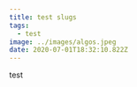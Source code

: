 ```yaml
---
title: test slugs
tags:
  - test
image: ../images/algos.jpeg
date: 2020-07-01T18:32:10.822Z
---
```

test